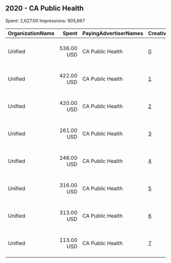 ## 2020 - CA Public Health 
Spent: 2,627.00
Impressions: 905,667

|OrganizationName|Spent|PayingAdvertiserNames|CreativeUrls|Impressions|Genders|AgeBrackets|CountryCodes|BillingAddresses|CandidateBallotInformation|
|:---|---:|:---|:---|---:|:---|:---|:---|:---|:---|
|Unified|536.00 USD|CA Public Health|[0](https://www.snap.com/political-ads/asset/aa1d95d83bd01359be4250f1f38873f795e512cbfc79f35260184a5f5043bb7c?mediaType=mp4)|240,140||18-25|united states|"180 Madison Ave New York,New York,10016,US"||
|Unified|422.00 USD|CA Public Health|[1](https://www.snap.com/political-ads/asset/7b64d7165ac332e17392fc932084421c2bef5de726b1ef6cd9d9f317c7232770?mediaType=png)|153,488|||united states|"180 Madison Ave New York,New York,10016,US"||
|Unified|420.00 USD|CA Public Health|[2](https://www.snap.com/political-ads/asset/225489ac3776a2dc7cb808e75cae666b63c04b286ed221143985661e69b3c2f3?mediaType=png)|151,645|||united states|"180 Madison Ave New York,New York,10016,US"||
|Unified|261.00 USD|CA Public Health|[3](https://www.snap.com/political-ads/asset/874de9f98cb881c91a01a125f1a09e5679a2bcab6b4ca4f9ad35c0837e0696aa?mediaType=png)|89,499|||united states|"180 Madison Ave New York,New York,10016,US"||
|Unified|246.00 USD|CA Public Health|[4](https://www.snap.com/political-ads/asset/645a95a4dbc1cce6c6a6d5975c09d8b306df11ec7bde2ce33f3e9082ea5a2230?mediaType=png)|84,732|||united states|"180 Madison Ave New York,New York,10016,US"||
|Unified|316.00 USD|CA Public Health|[5](https://www.snap.com/political-ads/asset/bb68b5892c146e951ec27fab985f6fc63feeee615f9e6ad0e8b4f89c85b28312?mediaType=jpg)|72,826|||united states|"180 Madison Ave New York,New York,10016,US"||
|Unified|313.00 USD|CA Public Health|[6](https://www.snap.com/political-ads/asset/90f8cce17667a96d69ca066d5d5a32ad93d5ca5c46505e795398807439b7b424?mediaType=jpg)|72,466|||united states|"180 Madison Ave New York,New York,10016,US"||
|Unified|113.00 USD|CA Public Health|[7](https://www.snap.com/political-ads/asset/b22c36401580bec407238433c77f3de1be8d29b1ce166c55c8f848ae42fa116b?mediaType=mp4)|40,871|||united states|"180 Madison Ave New York,New York,10016,US"||
